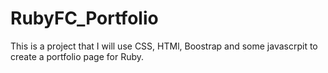 # RubyFC_Portfolio

This is a project that I will use CSS, HTMl, Boostrap and some javascrpit to create a portfolio page for Ruby. 
